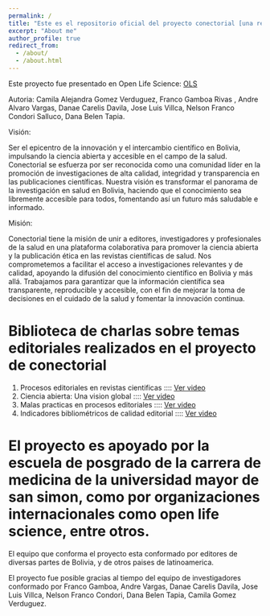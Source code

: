 ```yaml
---
permalink: /
title: "Este es el repositorio oficial del proyecto conectorial [una red de encuentros de editores de revistas cientificas de Bolivia] incubado en Open Life Science"
excerpt: "About me"
author_profile: true
redirect_from: 
  - /about/
  - /about.html
---
```


Este proyecto fue presentado en Open Life Science: 
[OLS](https://openlifesci.org/openseeds/ols-5/projects-participants.html#projects)


Autoria: Camila Alejandra Gomez Verduguez, Franco Gamboa Rivas , Andre Alvaro Vargas, Danae Carelis Davila, Jose Luis Villca, Nelson Franco Condori Salluco, Dana Belen Tapia.


Visión:

Ser el epicentro de la innovación y el intercambio científico en Bolivia, impulsando la ciencia abierta y accesible en el campo de la salud. 
Conectorial se esfuerza por ser reconocida como una comunidad líder en la promoción de investigaciones de alta calidad, integridad y transparencia en las publicaciones científicas. Nuestra visión es transformar el panorama de la investigación en salud en Bolivia, haciendo que el conocimiento sea libremente accesible para todos, fomentando así un futuro más saludable e informado.

Misión:

Conectorial tiene la misión de unir a editores, investigadores y profesionales de la salud en una plataforma colaborativa para promover la ciencia abierta y la publicación ética en las revistas científicas de salud. 
Nos comprometemos a facilitar el acceso a investigaciones relevantes y de calidad, apoyando la difusión del conocimiento científico en Bolivia y más allá. 
Trabajamos para garantizar que la información científica sea transparente, reproducible y accesible, con el fin de mejorar la toma de decisiones en el cuidado de la salud y fomentar la innovación continua.

Biblioteca de charlas sobre temas editoriales realizados en el proyecto de conectorial
======
1. Procesos editoriales en revistas cientificas    :::: [Ver video](https://youtu.be/c9sCPMZCggM)
2. Ciencia abierta: Una vision global              :::: [Ver video](https://youtu.be/c9sCPMZCggM)
3. Malas practicas en procesos editoriales         :::: [Ver video](https://youtu.be/yP0iInuCpwM)
4. Indicadores bibliométricos de calidad editorial :::: [Ver video](https://youtu.be/ZcLqK7jiGRM)


El proyecto es apoyado por la escuela de posgrado de la carrera de medicina de la universidad mayor de san simon, como por organizaciones internacionales como open life science, entre otros.
======

El equipo que conforma el proyecto esta conformado por editores de diversas partes de Bolivia, y de otros paises de latinoamerica.

El proyecto fue posible gracias al tiempo del equipo de investigadores conformado por Franco Gamboa, Andre Vargas, Danae Carelis Davila, Jose Luis Villca, Nelson Franco Condori, Dana Belen Tapia, Camila Gomez Verduguez.

